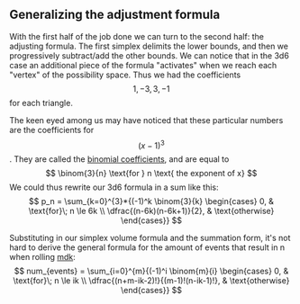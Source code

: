 ---
---
## Generalizing the adjustment formula

With the first half of the job done we can turn to the second half: the adjusting formula. The first simplex delimits the lower bounds, and then we progressively subtract/add the other bounds. We can notice that in the 3d6 case an additional piece of the formula "activates" when we reach each "vertex" of the possibility space. Thus we had the coefficients $$ 1,-3,3,-1 $$ for each triangle.

The keen eyed among us may have noticed that these particular numbers are the coefficients for $$ (x-1)^3 $$. They are called the [binomial coefficients](## "because we are exponentiating a linear – binomial – equation"), and are equal to $$ \binom{3}{n} \text{for } n \text{ the exponent of x} $$ We could thus rewrite our 3d6 formula in a sum like this:
$$ p_n = \sum_{k=0}^{3}*{(-1)^k \binom{3}{k} \begin{cases} 0,  & \text{for}\; n \le 6k \\ \dfrac{(n-6k)(n-6k+1)}{2}, & \text{otherwise} \end{cases}} $$

Substituting in our simplex volume formula and the summation form, it's not hard to derive the general formula for the amount of events that result in n when rolling [mdk](../../../glossary.html#ndk):
$$ num_{events} = \sum_{i=0}^{m}{(-1)^i \binom{m}{i} \begin{cases} 0,  & \text{for}\; n \le ik \\ \dfrac{(n+m-ik-2)!}{(m-1)!(n-ik-1)!}, & \text{otherwise} \end{cases}} $$
